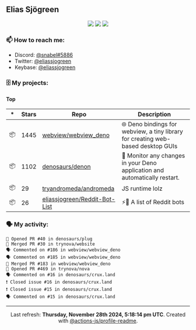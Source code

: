 ## Elias Sjögreen

<p align="center">
  <img src="https://img.shields.io/badge/🎂-dec. 2003-success" />
  <img src="https://img.shields.io/badge/🌎-Stockholm-informational" />
  <img src="https://img.shields.io/badge/👦-He/Him-informational" />
</p>

### 📫 How to reach me:

- Discord: [@snabel#5886](https://discord.com/users/267978757799673866)
- Twitter: [@eliassjogreen](https://twitter.com/eliassjogreen)
- Keybase: [@eliassjogreen](https://keybase.io/eliassjogreen)

### 🗄 My projects:

#### Top
|*|Stars|Repo|Description|
|---|---|---|---|
| 📦 | 1445 | [webview/webview_deno](https://github.com/webview/webview_deno) | 🌐 Deno bindings for webview, a tiny library for creating web-based desktop GUIs |
| 📦 | 1102 | [denosaurs/denon](https://github.com/denosaurs/denon) | 👀 Monitor any changes in your Deno application and automatically restart. |
| 📦 | 29 | [tryandromeda/andromeda](https://github.com/tryandromeda/andromeda) | JS runtime lolz |
| 📦 | 26 | [eliassjogreen/Reddit-Bot-List](https://github.com/eliassjogreen/Reddit-Bot-List) | ⚡️🤖 A list of Reddit bots |

### 🗣 My activity:

```
💪 Opened PR #40 in denosaurs/plug
🎉 Merged PR #30 in trynova/website
🗣 Commented on #186 in webview/webview_deno
🗣 Commented on #185 in webview/webview_deno
🎉 Merged PR #183 in webview/webview_deno
💪 Opened PR #469 in trynova/nova
🗣 Commented on #16 in denosaurs/crux.land
❗️ Closed issue #16 in denosaurs/crux.land
❗️ Closed issue #15 in denosaurs/crux.land
🗣 Commented on #15 in denosaurs/crux.land
```

------------
<p align="center">Last refresh: <b>Thursday, November 28th 2024, 5:18:14 pm UTC</b>. Created with <a href=https://github.com/marketplace/actions/profile-readme>@actions-js/profile-readme</a>.</p>
